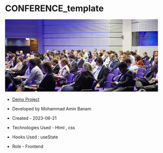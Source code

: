 # CONFERENCE_template

![viewfinal](assets/img/Audience.jpg)

- [Demo Project](https://amin-banam.github.io/CONFERENCE_template/)

- Developed by Mohammad Amin Banam

- Created - 2023-06-21

- Technologies Used - Html , css

- Hooks Used : useState 

- Role - Frontend

